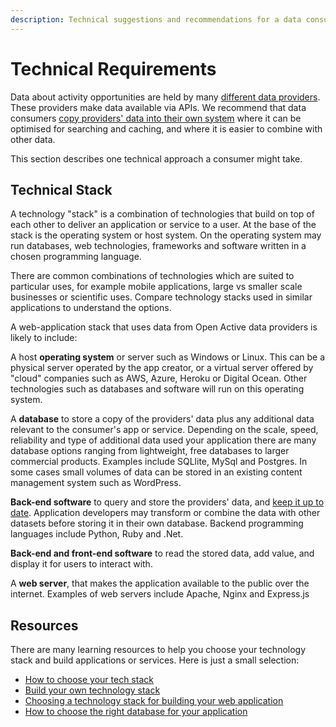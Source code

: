 ```yaml
---
description: Technical suggestions and recommendations for a data consumer
---
```


# Technical Requirements

Data about activity opportunities are held by many [different data providers](get-the-data.md).  These providers make data available via APIs. We recommend that data consumers [copy providers' data into their own system](harvesting-opportunity-data.md) where it can be optimised for searching and caching, and where it is easier to combine with other data.

This section describes one technical approach a consumer might take.

## Technical Stack

A technology "stack" is a combination of technologies that build on top of each other to deliver an application or service to a user. At the base of the stack is the operating system or host system. On the operating system may run databases, web technologies, frameworks and software written in a chosen programming language.

There are common combinations of technologies which are suited to particular uses, for example mobile applications, large vs smaller scale businesses or scientific uses. Compare technology stacks used in similar applications to understand the options.

A web-application stack that uses data from Open Active data providers is likely to include:

A host **operating system** or server such as Windows or Linux. This can be a physical server operated by the app creator, or a virtual server offered by "cloud" companies such as AWS, Azure, Heroku or Digital Ocean. Other technologies such as databases and software will run on this operating system.

A **database** to store a copy of the providers' data plus any additional data relevant to the consumer's app or service. Depending on the scale, speed, reliability and type of additional data used your application there are many database options ranging from lightweight, free databases to larger commercial products. Examples include SQLlite, MySql and Postgres. In some cases small volumes of data can be stored in an existing content management system such as WordPress.

**Back-end software** to query and store the providers' data, and [keep it up to date](harvesting-opportunity-data.md).  Application developers may transform or combine the data with other datasets before storing it in their own database. Backend programming languages include Python, Ruby and .Net.

**Back-end and front-end software** to read the stored data, add value, and display it for users to interact with.

A **web server**, that makes the application available to the public over the internet. Examples of web servers include Apache, Nginx and Express.js

## Resources

There are many learning resources to help you choose your technology stack and build applications or services. Here is just a small selection:

* [How to choose your tech stack](https://svsg.co/how-to-choose-your-tech-stack/)
* [Build your own technology stack](https://www.thesoftwareguild.com/blog/build-your-own-technology-stack/)
* [Choosing a technology stack for building your web application](https://www.monterail.com/blog/web-development-technology-stack)
* [How to choose the right database for your application](https://www.infoworld.com/article/3452894/how-to-choose-the-right-database-for-your-application.html)

